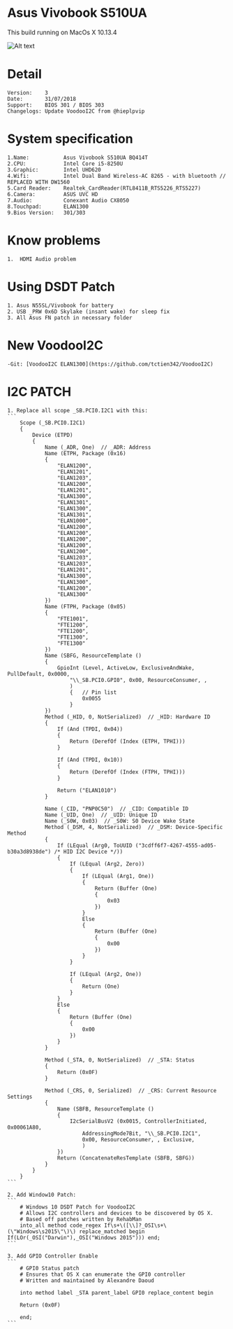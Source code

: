 # Asus Vivobook S510UA
This build running on MacOs X 10.13.4

![Alt text](https://ivanov-audio.com/wp-content/uploads/2014/01/Hackintosh-Featured-Image.png)

# Detail
    Version:    3
    Date:       31/07/2018
    Support:    BIOS 301 / BIOS 303
    Changelogs: Update VoodooI2C from @hieplpvip

# System specification
    1.Name:           Asus Vivobook S510UA BQ414T
    2.CPU:            Intel Core i5-8250U
    3.Graphic:        Intel UHD620
    4.Wifi:           Intel Dual Band Wireless-AC 8265 - with bluetooth // REPLACED WITH DW1560
    5.Card Reader:    Realtek_CardReader(RTL8411B_RTS5226_RTS5227)
    6.Camera:         ASUS UVC HD
    7.Audio:          Conexant Audio CX8050
    8.Touchpad:       ELAN1300
    9.Bios Version:   301/303

# Know problems
    1.  HDMI Audio problem

# Using DSDT Patch
    1. Asus N55SL/Vivobook for battery
    2. USB _PRW 0x6D Skylake (insant wake) for sleep fix
    3. All Asus FN patch in necessary folder

# New VoodooI2C
    -Git: [VoodooI2C ELAN1300](https://github.com/tctien342/VoodooI2C)

# I2C PATCH
    1. Replace all scope _SB.PCI0.I2C1 with this:
    ```
        Scope (_SB.PCI0.I2C1)
        {
            Device (ETPD)
            {
                Name (_ADR, One)  // _ADR: Address
                Name (ETPH, Package (0x16)
                {
                    "ELAN1200", 
                    "ELAN1201", 
                    "ELAN1203", 
                    "ELAN1200", 
                    "ELAN1201", 
                    "ELAN1300", 
                    "ELAN1301", 
                    "ELAN1300", 
                    "ELAN1301", 
                    "ELAN1000", 
                    "ELAN1200", 
                    "ELAN1200", 
                    "ELAN1200", 
                    "ELAN1200", 
                    "ELAN1200", 
                    "ELAN1203", 
                    "ELAN1203", 
                    "ELAN1201", 
                    "ELAN1300", 
                    "ELAN1300", 
                    "ELAN1200", 
                    "ELAN1300"
                })
                Name (FTPH, Package (0x05)
                {
                    "FTE1001", 
                    "FTE1200", 
                    "FTE1200", 
                    "FTE1300", 
                    "FTE1300"
                })
                Name (SBFG, ResourceTemplate ()
                {
                    GpioInt (Level, ActiveLow, ExclusiveAndWake, PullDefault, 0x0000,
                        "\\_SB.PCI0.GPI0", 0x00, ResourceConsumer, ,
                        )
                        {   // Pin list
                            0x0055
                        }
                })
                Method (_HID, 0, NotSerialized)  // _HID: Hardware ID
                {
                    If (And (TPDI, 0x04))
                    {
                        Return (DerefOf (Index (ETPH, TPHI)))
                    }

                    If (And (TPDI, 0x10))
                    {
                        Return (DerefOf (Index (FTPH, TPHI)))
                    }

                    Return ("ELAN1010")
                }

                Name (_CID, "PNP0C50")  // _CID: Compatible ID
                Name (_UID, One)  // _UID: Unique ID
                Name (_S0W, 0x03)  // _S0W: S0 Device Wake State
                Method (_DSM, 4, NotSerialized)  // _DSM: Device-Specific Method
                {
                    If (LEqual (Arg0, ToUUID ("3cdff6f7-4267-4555-ad05-b30a3d8938de") /* HID I2C Device */))
                    {
                        If (LEqual (Arg2, Zero))
                        {
                            If (LEqual (Arg1, One))
                            {
                                Return (Buffer (One)
                                {
                                    0x03                                           
                                })
                            }
                            Else
                            {
                                Return (Buffer (One)
                                {
                                    0x00                                           
                                })
                            }
                        }

                        If (LEqual (Arg2, One))
                        {
                            Return (One)
                        }
                    }
                    Else
                    {
                        Return (Buffer (One)
                        {
                            0x00                                           
                        })
                    }
                }

                Method (_STA, 0, NotSerialized)  // _STA: Status
                {
                    Return (0x0F)
                }

                Method (_CRS, 0, Serialized)  // _CRS: Current Resource Settings
                {
                    Name (SBFB, ResourceTemplate ()
                    {
                        I2cSerialBusV2 (0x0015, ControllerInitiated, 0x00061A80,
                            AddressingMode7Bit, "\\_SB.PCI0.I2C1",
                            0x00, ResourceConsumer, , Exclusive,
                            )
                    })
                    Return (ConcatenateResTemplate (SBFB, SBFG))
                }
            }
        }
    ```

    2. Add Window10 Patch:
    ```
        # Windows 10 DSDT Patch for VoodooI2C
        # Allows I2C controllers and devices to be discovered by OS X.
        # Based off patches written by RehabMan
        into_all method code_regex If\s+\([\\]?_OSI\s+\(\"Windows\s2015\"\)\) replace_matched begin If(LOr(_OSI("Darwin"),_OSI("Windows 2015"))) end;
    ```

    3. Add GPIO Controller Enable
    ```
        # GPI0 Status patch
        # Ensures that OS X can enumerate the GPI0 controller
        # Written and maintained by Alexandre Daoud

        into method label _STA parent_label GPI0 replace_content begin

        Return (0x0F)

        end;
    ```


